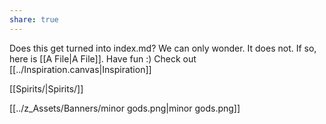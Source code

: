 ```yaml
---
share: true
---
```


Does this get turned into index.md? We can only wonder.
It does not.
If so, here is [[A File|A File]]. Have fun :)
Check out [[../Inspiration.canvas|Inspiration]]

[[Spirits/|Spirits/]]

[[../z_Assets/Banners/minor gods.png|minor gods.png]]